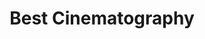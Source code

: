 ---
title: "Best Cinematography"
edition: "2019"
winner: roger-deakins.md
kind: "technical"
film: 1917.md
image: https://m.media-amazon.com/images/M/MV5BZGY4ZDdkZjktNzdiNy00NDEzLWE1MTEtZTFlY2Y4NWQ4YjI2XkEyXkFqcGdeQXVyNjg2NjQwMDQ@._V1_FMjpg_UX1024_.jpg
type: award
weight: 19
---